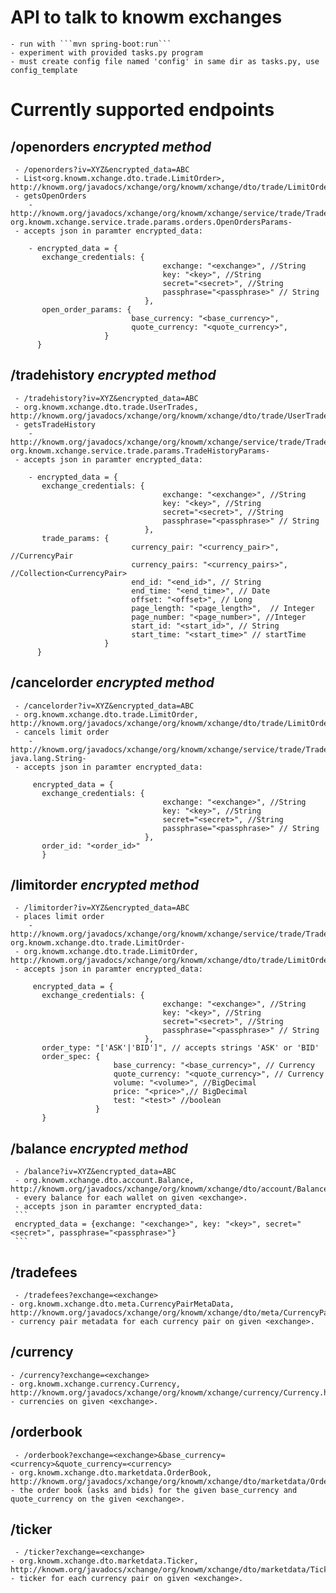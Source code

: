 # API to talk to knowm exchanges
    - run with ```mvn spring-boot:run```
    - experiment with provided tasks.py program
    - must create config file named 'config' in same dir as tasks.py, use config_template

# Currently supported endpoints

## /openorders *encrypted method*
     - /openorders?iv=XYZ&encrypted_data=ABC
     - List<org.knowm.xchange.dto.trade.LimitOrder>, http://knowm.org/javadocs/xchange/org/knowm/xchange/dto/trade/LimitOrder.html 
     - getsOpenOrders
        - http://knowm.org/javadocs/xchange/org/knowm/xchange/service/trade/TradeService.html#getOpenOrders-org.knowm.xchange.service.trade.params.orders.OpenOrdersParams-
     - accepts json in paramter encrypted_data:
 ```
     - encrypted_data = {
        exchange_credentials: {
                                   exchange: "<exchange>", //String
                                   key: "<key>", //String
                                   secret="<secret>", //String
                                   passphrase="<passphrase>" // String
                               },
        open_order_params: {
                            base_currency: "<base_currency>",
                            quote_currency: "<quote_currency>",
                      } 
       }
```
## /tradehistory *encrypted method*
     - /tradehistory?iv=XYZ&encrypted_data=ABC
     - org.knowm.xchange.dto.trade.UserTrades, http://knowm.org/javadocs/xchange/org/knowm/xchange/dto/trade/UserTrades.html 
     - getsTradeHistory
        - http://knowm.org/javadocs/xchange/org/knowm/xchange/service/trade/TradeService.html#getTradeHistory-org.knowm.xchange.service.trade.params.TradeHistoryParams-
     - accepts json in paramter encrypted_data:
 ```
     - encrypted_data = {
        exchange_credentials: {
                                   exchange: "<exchange>", //String
                                   key: "<key>", //String
                                   secret="<secret>", //String
                                   passphrase="<passphrase>" // String
                               },
        trade_params: {
                            currency_pair: "<currency_pair>",  //CurrencyPair
                            currency_pairs: "<currency_pairs>", //Collection<CurrencyPair>
                            end_id: "<end_id>", // String
                            end_time: "<end_time>", // Date
                            offset: "<offset>", // Long
                            page_length: "<page_length>",  // Integer
                            page_number: "<page_number>", //Integer
                            start_id: "<start_id>", // String
                            start_time: "<start_time>" // startTime
                      } 
       }
```
## /cancelorder *encrypted method*
     - /cancelorder?iv=XYZ&encrypted_data=ABC
     - org.knowm.xchange.dto.trade.LimitOrder, http://knowm.org/javadocs/xchange/org/knowm/xchange/dto/trade/LimitOrder.html 
     - cancels limit order
        - http://knowm.org/javadocs/xchange/org/knowm/xchange/service/trade/TradeService.html#cancelOrder-java.lang.String-
     - accepts json in paramter encrypted_data:
 ```
      encrypted_data = {
        exchange_credentials: {
                                   exchange: "<exchange>", //String
                                   key: "<key>", //String
                                   secret="<secret>", //String
                                   passphrase="<passphrase>" // String
                               },
        order_id: "<order_id>" 
        }
```

## /limitorder *encrypted method*
     - /limitorder?iv=XYZ&encrypted_data=ABC
     - places limit order
        - http://knowm.org/javadocs/xchange/org/knowm/xchange/service/trade/TradeService.html#placeLimitOrder-org.knowm.xchange.dto.trade.LimitOrder-
     - org.knowm.xchange.dto.trade.LimitOrder, http://knowm.org/javadocs/xchange/org/knowm/xchange/dto/trade/LimitOrder.html 
     - accepts json in paramter encrypted_data:
 ```
      encrypted_data = {
        exchange_credentials: {
                                   exchange: "<exchange>", //String
                                   key: "<key>", //String
                                   secret="<secret>", //String
                                   passphrase="<passphrase>" // String
                               },
        order_type: "['ASK'|'BID']", // accepts strings 'ASK' or 'BID'
        order_spec: {
                        base_currency: "<base_currency>", // Currency
                        quote_currency: "<quote_currency>", // Currency
                        volume: "<volume>", //BigDecimal
                        price: "<price>",// BigDecimal
                        test: "<test>" //boolean
                    }
        }
```

## /balance *encrypted method*
     - /balance?iv=XYZ&encrypted_data=ABC
     - org.knowm.xchange.dto.account.Balance, http://knowm.org/javadocs/xchange/org/knowm/xchange/dto/account/Balance.html 
     - every balance for each wallet on given <exchange>.
     - accepts json in paramter encrypted_data:
     ```
     encrypted_data = {exchange: "<exchange>", key: "<key>", secret="<secret>", passphrase="<passphrase>"}
     ```

## /tradefees
     - /tradefees?exchange=<exchange>
    - org.knowm.xchange.dto.meta.CurrencyPairMetaData, http://knowm.org/javadocs/xchange/org/knowm/xchange/dto/meta/CurrencyPairMetaData.html
    - currency pair metadata for each currency pair on given <exchange>.

## /currency
    - /currency?exchange=<exchange>
    - org.knowm.xchange.currency.Currency, http://knowm.org/javadocs/xchange/org/knowm/xchange/currency/Currency.html
    - currencies on given <exchange>.

## /orderbook
     - /orderbook?exchange=<exchange>&base_currency=<currency>&quote_currency=<currency>
    - org.knowm.xchange.dto.marketdata.OrderBook, http://knowm.org/javadocs/xchange/org/knowm/xchange/dto/marketdata/OrderBook.html
    - the order book (asks and bids) for the given base_currency and quote_currency on the given <exchange>.

## /ticker
     - /ticker?exchange=<exchange>
    - org.knowm.xchange.dto.marketdata.Ticker, http://knowm.org/javadocs/xchange/org/knowm/xchange/dto/marketdata/Ticker.html
    - ticker for each currency pair on given <exchange>.


